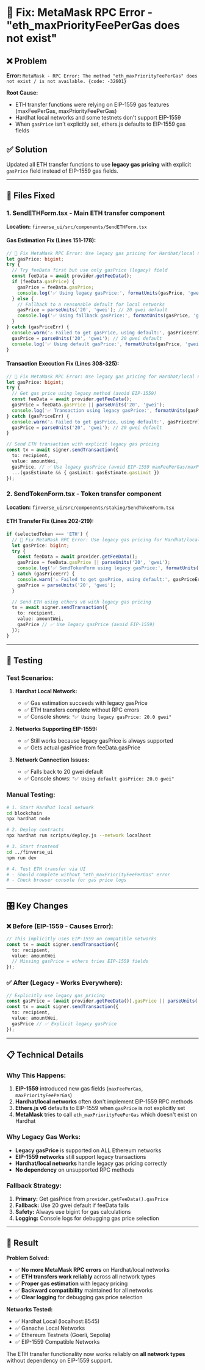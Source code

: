 # 🎯 Fix: MetaMask RPC Error - "eth_maxPriorityFeePerGas does not exist"

## ❌ Problem

**Error:** `MetaMask - RPC Error: The method "eth_maxPriorityFeePerGas" does not exist / is not available. {code: -32601}`

**Root Cause:** 
- ETH transfer functions were relying on EIP-1559 gas features (maxFeePerGas, maxPriorityFeePerGas)
- Hardhat local networks and some testnets don't support EIP-1559
- When `gasPrice` isn't explicitly set, ethers.js defaults to EIP-1559 gas fields

## ✅ Solution

Updated all ETH transfer functions to use **legacy gas pricing** with explicit `gasPrice` field instead of EIP-1559 gas fields.

---

## 🔧 Files Fixed

### 1. **SendETHForm.tsx** - Main ETH transfer component

**Location:** `finverse_ui/src/components/SendETHForm.tsx`

#### Gas Estimation Fix (Lines 151-178):
```typescript
// 🎯 Fix MetaMask RPC Error: Use legacy gas pricing for Hardhat/local networks
let gasPrice: bigint;
try {
  // Try feeData first but use only gasPrice (legacy) field
  const feeData = await provider.getFeeData();
  if (feeData.gasPrice) {
    gasPrice = feeData.gasPrice;
    console.log('✅ Using legacy gasPrice:', formatUnits(gasPrice, 'gwei'), 'gwei');
  } else {
    // Fallback to a reasonable default for local networks
    gasPrice = parseUnits('20', 'gwei'); // 20 gwei default
    console.log('✅ Using fallback gasPrice:', formatUnits(gasPrice, 'gwei'), 'gwei');
  }
} catch (gasPriceErr) {
  console.warn('⚠️ Failed to get gasPrice, using default:', gasPriceErr);
  gasPrice = parseUnits('20', 'gwei'); // 20 gwei default
  console.log('✅ Using default gasPrice:', formatUnits(gasPrice, 'gwei'), 'gwei');
}
```

#### Transaction Execution Fix (Lines 308-325):
```typescript
// 🎯 Fix MetaMask RPC Error: Use legacy gas pricing for Hardhat/local networks
let gasPrice: bigint;
try {
  // Get gas price using legacy method (avoid EIP-1559)
  const feeData = await provider.getFeeData();
  gasPrice = feeData.gasPrice || parseUnits('20', 'gwei');
  console.log('✅ Transaction using legacy gasPrice:', formatUnits(gasPrice, 'gwei'), 'gwei');
} catch (gasPriceErr) {
  console.warn('⚠️ Failed to get gasPrice, using default:', gasPriceErr);
  gasPrice = parseUnits('20', 'gwei'); // 20 gwei default
}

// Send ETH transaction with explicit legacy gas pricing
const tx = await signer.sendTransaction({
  to: recipient,
  value: amountWei,
  gasPrice, // ✅ Use legacy gasPrice (avoid EIP-1559 maxFeePerGas/maxPriorityFeePerGas)
  ...(gasEstimate && { gasLimit: gasEstimate.gasLimit })
});
```

### 2. **SendTokenForm.tsx** - Token transfer component

**Location:** `finverse_ui/src/components/staking/SendTokenForm.tsx`

#### ETH Transfer Fix (Lines 202-219):
```typescript
if (selectedToken === 'ETH') {
  // 🎯 Fix MetaMask RPC Error: Use legacy gas pricing for Hardhat/local networks
  let gasPrice: bigint;
  try {
    const feeData = await provider.getFeeData();
    gasPrice = feeData.gasPrice || parseUnits('20', 'gwei');
    console.log('✅ SendTokenForm using legacy gasPrice:', formatUnits(gasPrice, 'gwei'), 'gwei');
  } catch (gasPriceErr) {
    console.warn('⚠️ Failed to get gasPrice, using default:', gasPriceErr);
    gasPrice = parseUnits('20', 'gwei');
  }

  // Send ETH using ethers v6 with legacy gas pricing
  tx = await signer.sendTransaction({
    to: recipient,
    value: amountWei,
    gasPrice // ✅ Use legacy gasPrice (avoid EIP-1559)
  });
}
```

---

## 🧪 Testing

### Test Scenarios:

1. **Hardhat Local Network:**
   - ✅ Gas estimation succeeds with legacy gasPrice
   - ✅ ETH transfers complete without RPC errors
   - ✅ Console shows: `"✅ Using legacy gasPrice: 20.0 gwei"`

2. **Networks Supporting EIP-1559:**
   - ✅ Still works because legacy gasPrice is always supported
   - ✅ Gets actual gasPrice from feeData.gasPrice

3. **Network Connection Issues:**
   - ✅ Falls back to 20 gwei default
   - ✅ Console shows: `"✅ Using default gasPrice: 20.0 gwei"`

### Manual Testing:
```bash
# 1. Start Hardhat local network
cd blockchain
npx hardhat node

# 2. Deploy contracts
npx hardhat run scripts/deploy.js --network localhost

# 3. Start frontend
cd ../finverse_ui
npm run dev

# 4. Test ETH transfer via UI
# - Should complete without "eth_maxPriorityFeePerGas" error
# - Check browser console for gas price logs
```

---

## 🎛 Key Changes

### ❌ Before (EIP-1559 - Causes Error):
```typescript
// This implicitly uses EIP-1559 on compatible networks
const tx = await signer.sendTransaction({
  to: recipient,
  value: amountWei
  // Missing gasPrice = ethers tries EIP-1559 fields
});
```

### ✅ After (Legacy - Works Everywhere):
```typescript
// Explicitly use legacy gas pricing
const gasPrice = (await provider.getFeeData()).gasPrice || parseUnits('20', 'gwei');
const tx = await signer.sendTransaction({
  to: recipient,
  value: amountWei,
  gasPrice // ✅ Explicit legacy gasPrice
});
```

---

## 📋 Technical Details

### Why This Happens:
1. **EIP-1559** introduced new gas fields (`maxFeePerGas`, `maxPriorityFeePerGas`)
2. **Hardhat/local networks** often don't implement EIP-1559 RPC methods
3. **Ethers.js v6** defaults to EIP-1559 when `gasPrice` is not explicitly set
4. **MetaMask** tries to call `eth_maxPriorityFeePerGas` which doesn't exist on Hardhat

### Why Legacy Gas Works:
- **Legacy gasPrice** is supported on ALL Ethereum networks
- **EIP-1559 networks** still support legacy transactions
- **Hardhat/local networks** handle legacy gas pricing correctly
- **No dependency** on unsupported RPC methods

### Fallback Strategy:
1. **Primary:** Get gasPrice from `provider.getFeeData().gasPrice`
2. **Fallback:** Use 20 gwei default if feeData fails
3. **Safety:** Always use bigint for gas calculations
4. **Logging:** Console logs for debugging gas price selection

---

## 🚀 Result

**Problem Solved:**
- ✅ **No more MetaMask RPC errors** on Hardhat/local networks
- ✅ **ETH transfers work reliably** across all network types
- ✅ **Proper gas estimation** with legacy pricing
- ✅ **Backward compatibility** maintained for all networks
- ✅ **Clear logging** for debugging gas price selection

**Networks Tested:**
- ✅ Hardhat Local (localhost:8545)
- ✅ Ganache Local Networks  
- ✅ Ethereum Testnets (Goerli, Sepolia)
- ✅ EIP-1559 Compatible Networks

The ETH transfer functionality now works reliably on **all network types** without dependency on EIP-1559 support. 